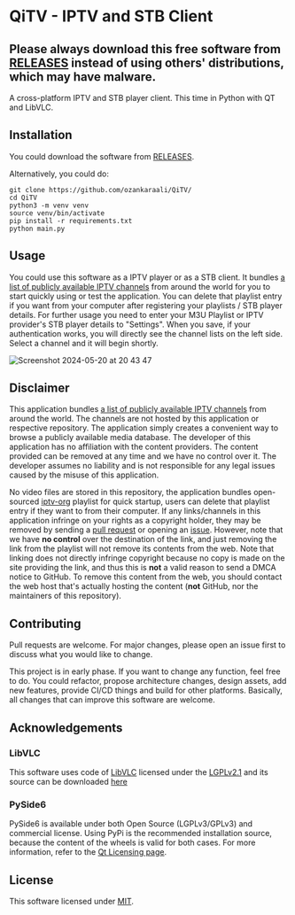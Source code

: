 # QiTV - IPTV and STB Client

## Please always download this free software from [RELEASES](https://github.com/ozankaraali/QiTV/releases) instead of using others' distributions, which may have malware.

A cross-platform IPTV and STB player client. This time in Python with QT and LibVLC.

## Installation

You could download the software from [RELEASES](https://github.com/ozankaraali/QiTV/releases).

Alternatively, you could do:

```
git clone https://github.com/ozankaraali/QiTV/
cd QiTV
python3 -m venv venv
source venv/bin/activate 
pip install -r requirements.txt
python main.py
```

## Usage

You could use this software as a IPTV player or as a STB client. It bundles [a list of publicly available IPTV channels](https://github.com/iptv-org/iptv) from around the world for you to start quickly using or test the application. You can delete that playlist entry if you want from your computer after registering your playlists / STB player details.
For further usage you need to enter your M3U Playlist or IPTV provider's STB player details to "Settings". When you save, if your authentication works, you will directly see the channel lists on the left side. Select a channel and it will begin shortly.

![Screenshot 2024-05-20 at 20 43 47](https://github.com/ozankaraali/QiTV/assets/19486728/5f8dc256-d359-44e1-a995-4bfc3c3be74a)


## Disclaimer

This application bundles [a list of publicly available IPTV channels](https://github.com/iptv-org/iptv) from around the world. The channels are not hosted by this application or respective repository. The application simply creates a convenient way to browse a publicly available media database. The developer of this application has no affiliation with the content providers. The content provided can be removed at any time and we have no control over it. The developer assumes no liability and is not responsible for any legal issues caused by the misuse of this application.

No video files are stored in this repository, the application bundles open-sourced [iptv-org](https://github.com/iptv-org/iptv) playlist for quick startup, users can delete that playlist entry if they want to from their computer. If any links/channels in this application infringe on your rights as a copyright holder, they may be removed by sending a [pull request](https://github.com/iptv-org/iptv/pulls) or opening an [issue](https://github.com/iptv-org/iptv/issues/new?assignees=freearhey&labels=removal+request&template=--removal-request.yml&title=Remove%3A+). However, note that we have **no control** over the destination of the link, and just removing the link from the playlist will not remove its contents from the web. Note that linking does not directly infringe copyright because no copy is made on the site providing the link, and thus this is **not** a valid reason to send a DMCA notice to GitHub. To remove this content from the web, you should contact the web host that's actually hosting the content (**not** GitHub, nor the maintainers of this repository).


## Contributing

Pull requests are welcome. For major changes, please open an issue first to discuss what you would like to change.

This project is in early phase. If you want to change any function, feel free to do. You could refactor, propose architecture changes, design assets, add new features, provide CI/CD things and build for other platforms. Basically, all changes that can improve this software are welcome.

## Acknowledgements

### LibVLC
This software uses code of <a href=https://www.videolan.org/vlc/libvlc.html>LibVLC</a> licensed under the <a href=https://www.gnu.org/licenses/lgpl-2.1.html>LGPLv2.1</a> and its source can be downloaded <a href=https://github.com/ozankaraali/QiTV>here</a>

### PySide6
PySide6 is available under both Open Source (LGPLv3/GPLv3) and commercial license. Using PyPi is the recommended installation source, because the content of the wheels is valid for both cases. For more information, refer to the <a href=https://www.qt.io/licensing/>Qt Licensing page</a>.
## License

This software licensed under [MIT](https://github.com/ozankaraali/QiTV/blob/main/LICENSE).
